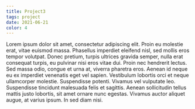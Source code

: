 ```yaml
---
title: Project3
tags: project
date: 2021-06-21
color: 4
---
```

Lorem ipsum dolor sit amet, consectetur adipiscing elit. Proin eu molestie erat, vitae euismod massa. Phasellus imperdiet eleifend nisl, sed mollis eros tempor volutpat. Donec pretium, turpis ultrices gravida semper, nulla erat consequat turpis, eu pulvinar nisi eros vitae dui. Proin nec hendrerit lectus. Sed massa odio, congue et urna at, viverra pharetra eros. Aenean id neque eu ex imperdiet venenatis eget vel sapien. Vestibulum lobortis orci et neque ullamcorper molestie. Suspendisse potenti. Vivamus vel vulputate leo. Suspendisse tincidunt malesuada felis et sagittis. Aenean sollicitudin tellus mattis justo lobortis, sit amet ornare nunc egestas. Vivamus auctor aliquet augue, at varius ipsum. In sed diam nisi.